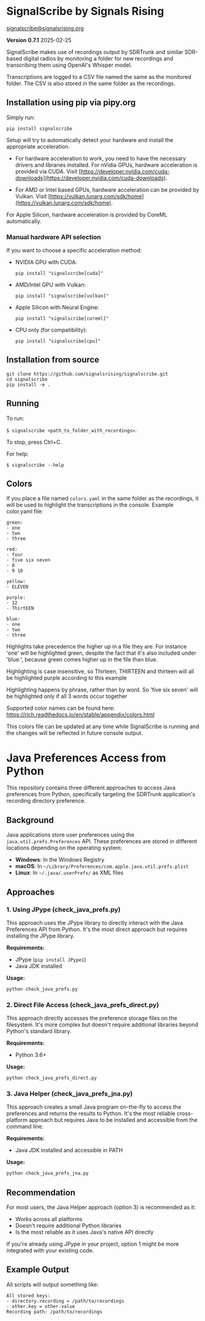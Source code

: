# SignalScribe by Signals Rising
signalscribe@signalsrising.org

**Version 0.7.1** 2025-02-25

SignalScribe makes use of recordings output by SDRTrunk and similar SDR-based digital radios by monitoring a folder for new recordings and transcribing them using OpenAI's Whisper model.

Transcriptions are logged to a CSV file named the same as the monitored folder.
The CSV is also stored in the same folder as the recordings.

## Installation using pip via pipy.org

Simply run:

```
pip install signalscribe
```

Setup will try to automatically detect your hardware and install the appropriate acceleration.

- For hardware acceleration to work, you need to have the necessary drivers and libraries installed. For nVidia GPUs, hardware acceleration is provided via CUDA. Visit [https://developer.nvidia.com/cuda-downloads](https://developer.nvidia.com/cuda-downloads).

- For AMD or Intel based GPUs, hardware acceleration can be provided by Vulkan. Visit [https://vulkan.lunarg.com/sdk/home](https://vulkan.lunarg.com/sdk/home).

For Apple Silicon, hardware acceleration is provided by CoreML automatically.

### Manual hardware API selection

If you want to choose a specific acceleration method:

- NVIDIA GPU with CUDA:
  ```
  pip install "signalscribe[cuda]"
  ```

- AMD/Intel GPU with Vulkan:
  ```
  pip install "signalscribe[vulkan]"
  ```

- Apple Silicon with Neural Engine:
  ```
  pip install "signalscribe[coreml]"
  ```

- CPU only (for compatibility):
  ```
  pip install "signalscribe[cpu]"
  ```

## Installation from source

```
git clone https://github.com/signalsrising/signalscribe.git
cd signalscribe
pip install -e .
```

## Running

To run:

`$ signalscribe <path_to_folder_with_recordings>`.

To stop, press Ctrl+C.

For help:

`$ signalscribe --help`

## Colors

If you place a file named `colors.yaml` in the same folder as the recordings, it will be used to highlight the transcriptions in the console. Example color.yaml file:


```
green:
- one
- two
- three

red:
- four
- five six seven
- 8
- 9 10

yellow:
- ELEVEN

purple:
- 12
- ThirtEEN

blue:
- one
- two
- three
```

Highlights take precedence the higher up in a file they are.
For instance 'one' will be highlighted green, despite the fact that it's also included under 'blue:', because green comes higher up in the file than blue.

Highlighting is case insensitive, so Thirteen, THIRTEEN and thirteen will all be highlighted purple according to this example

Highlighting happens by phrase, rather than by word. So 'five six seven' will be highlighted only if all 3 words occur together

Supported color names can be found here: https://rich.readthedocs.io/en/stable/appendix/colors.html

This colors file can be updated at any time while SignalScribe is running and the changes will be reflected in future console output.

# Java Preferences Access from Python

This repository contains three different approaches to access Java preferences from Python, specifically targeting the SDRTrunk application's recording directory preference.

## Background

Java applications store user preferences using the `java.util.prefs.Preferences` API. These preferences are stored in different locations depending on the operating system:

- **Windows**: In the Windows Registry
- **macOS**: In `~/Library/Preferences/com.apple.java.util.prefs.plist`
- **Linux**: In `~/.java/.userPrefs/` as XML files

## Approaches

### 1. Using JPype (check_java_prefs.py)

This approach uses the JPype library to directly interact with the Java Preferences API from Python. It's the most direct approach but requires installing the JPype library.

**Requirements:**
- JPype (`pip install JPype1`)
- Java JDK installed

**Usage:**
```bash
python check_java_prefs.py
```

### 2. Direct File Access (check_java_prefs_direct.py)

This approach directly accesses the preference storage files on the filesystem. It's more complex but doesn't require additional libraries beyond Python's standard library.

**Requirements:**
- Python 3.6+

**Usage:**
```bash
python check_java_prefs_direct.py
```

### 3. Java Helper (check_java_prefs_jna.py)

This approach creates a small Java program on-the-fly to access the preferences and returns the results to Python. It's the most reliable cross-platform approach but requires Java to be installed and accessible from the command line.

**Requirements:**
- Java JDK installed and accessible in PATH

**Usage:**
```bash
python check_java_prefs_jna.py
```

## Recommendation

For most users, the Java Helper approach (option 3) is recommended as it:
- Works across all platforms
- Doesn't require additional Python libraries
- Is the most reliable as it uses Java's native API directly

If you're already using JPype in your project, option 1 might be more integrated with your existing code.

## Example Output

All scripts will output something like:

```
All stored keys:
- directory.recording = /path/to/recordings
- other.key = other.value
Recording path: /path/to/recordings
```

